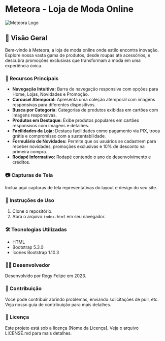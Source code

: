# Meteora - Loja de Moda Online

![Meteora Logo](.assets\logo-meteora.png)

## 🌟 Visão Geral

Bem-vindo à Meteora, a loja de moda online onde estilo encontra inovação. Explore nossa vasta gama de produtos, desde roupas até acessórios, e descubra promoções exclusivas que transformam a moda em uma experiência única.

### 🚀 Recursos Principais

- **Navegação Intuitiva:** Barra de navegação responsiva com opções para Home, Lojas, Novidades e Promoção.
- **Carousel Atemporal:** Apresenta uma coleção atemporal com imagens responsivas para diferentes dispositivos.
- **Busca por Categoria:** Categorias de produtos exibidas em cartões com imagens responsivas.
- **Produtos em Destaque:** Exibe produtos populares em cartões responsivos com imagens e detalhes.
- **Facilidades da Loja:** Destaca facilidades como pagamento via PIX, troca grátis e compromisso com a sustentabilidade.
- **Formulário de Novidades:** Permite que os usuários se cadastrem para receber novidades, promoções exclusivas e 10% de desconto na primeira compra.
- **Rodapé Informativo:** Rodapé contendo o ano de desenvolvimento e créditos.

### 📷 Capturas de Tela

Inclua aqui capturas de tela representativas do layout e design do seu site.

### 🚀 Instruções de Uso

1. Clone o repositório.
2. Abra o arquivo `index.html` em seu navegador.

### 🛠️ Tecnologias Utilizadas

- HTML
- Bootstrap 5.3.0
- Ícones Bootstrap 1.10.3

### 👨‍💻 Desenvolvedor

Desenvolvido por Regy Felipe em 2023.

### 🤝 Contribuição

Você pode contribuir abrindo problemas, enviando solicitações de pull, etc. Veja nosso guia de contribuição para mais detalhes.

### 📝 Licença

Este projeto está sob a licença [Nome da Licença]. Veja o arquivo LICENSE.md para mais detalhes.

